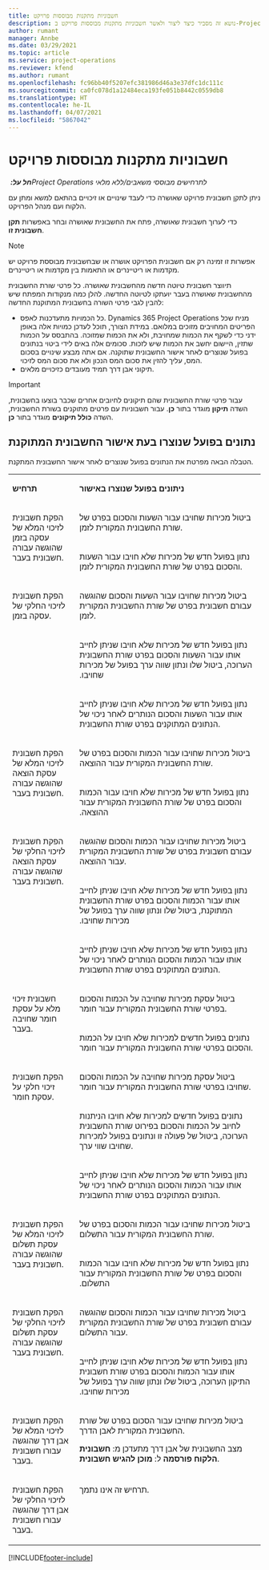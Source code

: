 ```yaml
---
title: חשבוניות מתקנות מבוססות פרויקט
description: נושא זה מסביר כיצד ליצור ולאשר חשבוניות מתקנות מבוססות פרויקט ב-Project Operations.
author: rumant
manager: Annbe
ms.date: 03/29/2021
ms.topic: article
ms.service: project-operations
ms.reviewer: kfend
ms.author: rumant
ms.openlocfilehash: fc96bb40f5207efc381986d46a3e37dfc1dc111c
ms.sourcegitcommit: ca0fc078d1a12484eca193fe051b8442c0559db8
ms.translationtype: HT
ms.contentlocale: he-IL
ms.lasthandoff: 04/07/2021
ms.locfileid: "5867042"
---
```

# <a name="corrective-project-based-invoices"></a>חשבוניות מתקנות מבוססות פרויקט

_**חל על:** ‏Project Operations לתרחישים מבוססי משאבים/ללא מלאי_

ניתן לתקן חשבונית פרויקט שאושרה כדי לעבד שינויים או זיכויים בהתאם למשא ומתן עם הלקוח ועם מנהל הפרויקט.

כדי לערוך חשבונית שאושרה, פתח את החשבונית שאושרה ובחר באפשרות **תקן חשבונית זו**. 

> [!NOTE]
> אפשרות זו זמינה רק אם חשבונית הפרויקט אושרה או שבחשבונית מבוססת פרויקט יש מקדמות או ריטיינרים‬ או התאמות בין מקדמות או ריטיינרים‬.

תיווצר חשבונית טיוטה חדשה מהחשבונית שאושרה. כל פרטי שורת החשבונית מהחשבונית שאושרה בעבר יועתקו לטיוטה החדשה. להלן כמה מנקודות המפתח שיש להבין לגבי פרטי השורה בחשבונית המתוקנת החדשה:

- כל הכמויות מתעדכנות לאפס. Dynamics 365 Project Operations מניח שכל הפריטים המחויבים מזוכים במלואם. במידת הצורך, תוכל לעדכן כמויות אלה באופן ידני כדי לשקף את הכמות שמחויבת, ולא את הכמות שמזוכה. בהתבסס על הכמות שתזין, היישום יחשב את הכמות שיש לזכות. סכומים אלה באים לידי ביטוי בנתונים בפועל שנוצרים לאחר אישור החשבונית שתוקנה. אם אתה מבצע שינויים בסכום המס, עליך להזין את סכום המס הנכון ולא את סכום המס לזיכוי.
- תיקוני אבן דרך תמיד מעובדים כזיכויים מלאים.


> [!IMPORTANT]
> עבור פרטי שורת החשבונית שהם תיקונים לחיובים אחרים שכבר בוצעו בחשבונית, השדה **תיקון** מוגדר בתור **כן**. עבור חשבוניות עם פרטים מתוקנים בשורת החשבונית, השדה **‏‫כולל תיקונים‬** מוגדר בתור **כן**.

## <a name="actuals-created-when-a-corrective-invoice-is-confirmed"></a>נתונים בפועל שנוצרו בעת אישור החשבונית המתוקנת

הטבלה הבאה מפרטת את הנתונים בפועל שנוצרים לאחר אישור החשבונית המתקנת.

<table border="0" cellspacing="0" cellpadding="0">
    <tbody>
        <tr>
            <td width="216" valign="top">
                <p>
                    <strong>תרחיש</strong>
                </p>
            </td>
            <td width="808" valign="top">
                <p>
                    <strong>ניתונים בפועל שנוצרו באישור</strong>
                </p>
            </td>
        </tr>
        <tr>
            <td width="216" rowspan="2" valign="top">
                <p>
הפקת חשבונית לזיכוי המלא של עסקה בזמן שהוגשה עבורה חשבונית בעבר.
                </p>
            </td>
            <td width="408" valign="top">
                <p>
ביטול מכירות שחויבו עבור השעות והסכום בפרט של שורת החשבונית המקורית לזמן.
                </p>
            </td>
        </tr>
        <tr>
            <td width="408" valign="top">
                <p>
נתון בפועל חדש של מכירות שלא חויבו עבור השעות והסכום בפרט של שורת החשבונית המקורית לזמן.
                </p>
            </td>
        </tr>
        <tr>
            <td width="216" rowspan="3" valign="top">
                <p>
הפקת חשבונית לזיכוי החלקי של עסקה בזמן.
                </p>
            </td>
            <td width="408" valign="top">
                <p>
ביטול מכירות שחויבו עבור השעות והסכום שהוגשה עבורם חשבונית בפרט של שורת החשבונית המקורית לזמן.
                </p>
            </td>
        </tr>
        <tr>
            <td width="408" valign="top">
                <p>
‏‫נתון בפועל חדש של מכירות שלא חויבו שניתן לחייב אותו עבור השעות והסכום בפרט שורת החשבונית הערוכה, ביטול שלו ונתון שווה ערך בפועל של מכירות שחויבו.
                </p>
            </td>
        </tr>
        <tr>
            <td width="408" valign="top">
                <p>
נתון בפועל חדש של מכירות שלא חויבו שניתן לחייב אותו עבור השעות והסכום הנותרים לאחר ניכוי של הנתונים המתוקנים בפרט שורת החשבונית.
                </p>
            </td>
        </tr>
        <tr>
            <td width="216" rowspan="2" valign="top">
                <p>
הפקת חשבונית לזיכוי המלא של עסקת הוצאה שהוגשה עבורה חשבונית בעבר.
                </p>
            </td>
            <td width="408" valign="top">
                <p>
ביטול מכירות שחויבו עבור הכמות והסכום בפרט של שורת החשבונית המקורית עבור ההוצאה.
                </p>
            </td>
        </tr>
        <tr>
            <td width="408" valign="top">
                <p>
‏‫נתון בפועל חדש של מכירות שלא חויבו עבור הכמות והסכום בפרט של שורת החשבונית המקורית עבור ההוצאה.
                </p>
            </td>
        </tr>
        <tr>
            <td width="216" rowspan="3" valign="top">
                <p>
הפקת חשבונית לזיכוי החלקי של עסקת הוצאה שהוגשה עבורה חשבונית בעבר.
                </p>
            </td>
            <td width="408" valign="top">
                <p>
ביטול מכירות שחויבו עבור הכמות והסכום שהוגשה עבורם חשבונית בפרט של שורת החשבונית המקורית עבור ההוצאה.
                </p>
            </td>
        </tr>
        <tr>
            <td width="408" valign="top">
                <p>
‏‫נתון בפועל חדש של מכירות שלא חויבו שניתן לחייב אותו עבור הכמות והסכום בפרט שורת החשבונית המתוקנת, ביטול שלו ונתון שווה ערך בפועל של מכירות שחויבו.
                </p>
            </td>
        </tr>
        <tr>
            <td width="408" valign="top">
                <p>
נתון בפועל חדש של מכירות שלא חויבו שניתן לחייב אותו עבור הכמות והסכום הנותרים לאחר ניכוי של הנתונים המתוקנים בפרט שורת החשבונית.
                </p>
            </td>
        </tr>
                <tr>
            <td width="216" rowspan="2" valign="top">
                <p>
חשבונית זיכוי מלא על עסקת חומר שחויבה בעבר.
                </p>
            </td>
            <td width="408" valign="top">
                <p>
‏‫ביטול עסקת מכירות שחויבה‬ על הכמות והסכום בפרטי שורת החשבונית המקורית עבור חומר.
                </p>
            </td>
        </tr>
        <tr>
            <td width="408" valign="top">
                <p>
‏‫נתונים בפועל חדשים למכירות שלא חויבו‬ על הכמות והסכום בפרטי שורת החשבונית המקורית עבור חומר.
                </p>
            </td>
        </tr>
        <tr>
            <td width="216" rowspan="3" valign="top">
                <p>
הפקת חשבונית זיכוי חלקי על עסקת חומר.
                </p>
            </td>
            <td width="408" valign="top">
                <p>
‏‫ביטול עסקת מכירות שחויבה‬ על הכמות והסכום שחויבו בפרטי שורת החשבונית המקורית עבור חומר.
                </p>
            </td>
        </tr>
        <tr>
            <td width="408" valign="top">
                <p>
נתונים בפועל חדשים למכירות שלא חויבו הניתנות לחיוב‬ על הכמות והסכום בפירוט שורת החשבונית הערוכה, ביטול של פעולה זו ונתונים בפועל למכירות שחויבו שווי ערך.
                </p>
            </td>
        </tr>
        <tr>
            <td width="408" valign="top">
                <p>
נתון בפועל חדש של מכירות שלא חויבו שניתן לחייב אותו עבור הכמות והסכום הנותרים לאחר ניכוי של הנתונים המתוקנים בפרט שורת החשבונית.
                </p>
            </td>
        </tr>
        <tr>
            <td width="216" rowspan="2" valign="top">
                <p>
הפקת חשבונית לזיכוי המלא של עסקת תשלום שהוגשה עבורה חשבונית בעבר.
                </p>
            </td>
            <td width="408" valign="top">
                <p>
ביטול מכירות שחויבו עבור הכמות והסכום בפרט של שורת החשבונית המקורית עבור התשלום.
                </p>
            </td>
        </tr>
        <tr>
            <td width="408" valign="top">
                <p>
‏‫נתון בפועל חדש של מכירות שלא חויבו עבור הכמות והסכום בפרט של שורת החשבונית המקורית עבור התשלום.
                </p>
            </td>
        </tr>
        <tr>
            <td width="216" rowspan="2" valign="top">
                <p>
הפקת חשבונית לזיכוי החלקי של עסקת תשלום שהוגשה עבורה חשבונית בעבר.
                </p>
            </td>
            <td width="408" valign="top">
                <p>
ביטול מכירות שחויבו עבור הכמות והסכום שהוגשה עבורם חשבונית בפרט של שורת החשבונית המקורית עבור התשלום.
                </p>
            </td>
        </tr>
        <tr>
            <td width="408" valign="top">
                <p>
‏‫נתון בפועל חדש של מכירות שלא חויבו שניתן לחייב אותו עבור הכמות והסכום בפרט שורת חשבונית התיקון הערוכה, ביטול שלו ונתון שווה ערך בפועל של מכירות שחויבו.
                </p>
            </td>
        </tr>
        <tr>
            <td width="216" valign="top">
                <p>
הפקת חשבונית לזיכוי המלא של אבן דרך שהוגשה עבורו חשבונית בעבר.
                </p>
            </td>
            <td width="408" valign="top">
                <p>
ביטול מכירות שחויבו עבור הסכום בפרט של שורת החשבונית המקורית לאבן הדרך.
                </p>
                <p>
מצב החשבונית של אבן דרך מתעדכן מ: <b>חשבונית הלקוח פורסמה</b> ל: <b>מוכן להגיש חשבונית</b>.
                </p>
            </td>
        </tr>
        <tr>
            <td width="216" valign="top">
                <p>
הפקת חשבונית לזיכוי החלקי של אבן דרך שהוגשה עבורו חשבונית בעבר.
                </p>
            </td>
            <td width="408" valign="top">
                <p>
תרחיש זה אינו נתמך.
                </p>
            </td>
        </tr>       
    </tbody>
</table>


[!INCLUDE[footer-include](../includes/footer-banner.md)]
